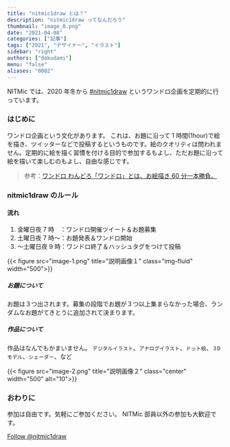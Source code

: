 ```yaml
---
title: "nitmic1draw とは？"
description: "nitmic1draw ってなんだろう"
thumbnail: "image_0.png"
date: "2021-04-08"
categories: ["記事"]
tags: ["2021", "デザイナー", "イラスト"]
sidebar: "right"
authors: ["dokudami"]
menu: "false"
aliases: "0002"
---
```


NITMic では、2020 年冬から [#nitmic1draw](https://x.com/search?q=%23nitmic1draw&src=hashtag_click&f=live) というワンドロ企画を定期的に行っています。

### はじめに

ワンドロ企画という文化があります。
これは、お題に沿って 1 時間(1hour)で絵を描き、ツイッターなどで投稿するというものです。絵のクオリティは問われません。定期的に絵を描く習慣を付ける目的で参加するもよし、ただお題に沿って絵を描いて楽しむのもよし、自由な感じです。

> 参考：[ワンドロ わんどろ「ワンドロ」とは、お絵描き 60 分一本勝負。](https://dic.pixiv.net/a/%E3%83%AF%E3%83%B3%E3%83%89%E3%83%AD)

### nitmic1draw のルール

#### 流れ

1. 金曜日夜 7 時　：ワンドロ開催ツイート＆お題募集
2. 土曜日夜 7 時～：お題発表＆ワンドロ開始
3. ～土曜日夜 9 時：ワンドロ終了＆ハッシュタグをつけて投稿

<div class="col">
    <div class="row justify-content-center">
        {{< figure src="image-1.png" title="説明画像１" class="img-fluid" width="500">}}
    </div>
</div>

##### お題について

お題は３つ出されます。募集の段階でお題が３つ以上集まらなかった場合、ランダムなお題がてきとうに追加されて決まります。

##### 作品について

作品はなんでもかまいません。
`デジタルイラスト`、`アナログイラスト`、`ドット絵`、`３Dモデル`、`シェーダー`、など

<div class="col">
    <div class="row justify-content-center">
        {{< figure src="image-2.png" title="説明画像２" class="center" width="500" alt="10">}}
    </div>
</div>

### おわりに

参加は自由です。気軽にご参加ください。
NITMic 部員以外の参加も大歓迎です。

<a href="https://x.com/nitmic1draw?ref_src=twsrc%5Etfw" class="twitter-follow-button" data-show-count="false">Follow @nitmic1draw</a><script async src="https://platform.twitter.com/widgets.js" charset="utf-8"></script>

<link href="/dist/css/center.css" rel="stylesheet">

